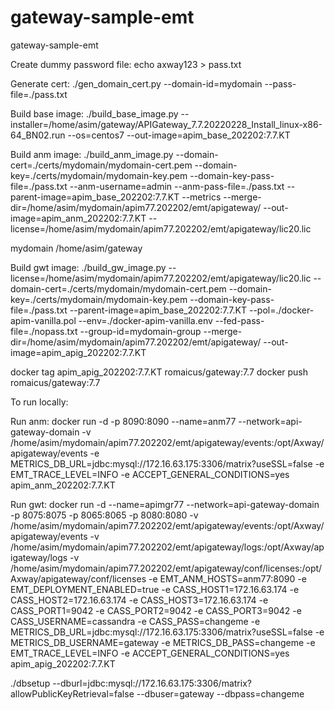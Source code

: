 # gateway-sample-emt
gateway-sample-emt



Create dummy password file: echo axway123 > pass.txt

Generate cert: ./gen_domain_cert.py --domain-id=mydomain --pass-file=./pass.txt

Build base image: ./build_base_image.py --installer=/home/asim/gateway/APIGateway_7.7.20220228_Install_linux-x86-64_BN02.run --os=centos7 --out-image=apim_base_202202:7.7.KT


Build anm image: ./build_anm_image.py --domain-cert=./certs/mydomain/mydomain-cert.pem --domain-key=./certs/mydomain/mydomain-key.pem --domain-key-pass-file=./pass.txt --anm-username=admin --anm-pass-file=./pass.txt --parent-image=apim_base_202202:7.7.KT --metrics --merge-dir=/home/asim/mydomain/apim77.202202/emt/apigateway/ --out-image=apim_anm_202202:7.7.KT --license=/home/asim/mydomain/apim77.202202/emt/apigateway/lic20.lic


mydomain
/home/asim/gateway

Build gwt image: ./build_gw_image.py --license=/home/asim/mydomain/apim77.202202/emt/apigateway/lic20.lic --domain-cert=./certs/mydomain/mydomain-cert.pem --domain-key=./certs/mydomain/mydomain-key.pem --domain-key-pass-file=./pass.txt --parent-image=apim_base_202202:7.7.KT --pol=./docker-apim-vanilla.pol --env=./docker-apim-vanilla.env --fed-pass-file=./nopass.txt --group-id=mydomain-group --merge-dir=/home/asim/mydomain/apim77.202202/emt/apigateway/ --out-image=apim_apig_202202:7.7.KT
               

docker tag apim_apig_202202:7.7.KT romaicus/gateway:7.7
docker push romaicus/gateway:7.7


To run locally:


Run anm: docker run -d -p 8090:8090 --name=anm77 --network=api-gateway-domain -v /home/asim/mydomain/apim77.202202/emt/apigateway/events:/opt/Axway/apigateway/events -e METRICS_DB_URL=jdbc:mysql://172.16.63.175:3306/matrix?useSSL=false -e EMT_TRACE_LEVEL=INFO -e ACCEPT_GENERAL_CONDITIONS=yes apim_anm_202202:7.7.KT


Run gwt: docker run -d --name=apimgr77  --network=api-gateway-domain -p 8075:8075 -p 8065:8065 -p 8080:8080 -v /home/asim/mydomain/apim77.202202/emt/apigateway/events:/opt/Axway/apigateway/events -v /home/asim/mydomain/apim77.202202/emt/apigateway/logs:/opt/Axway/apigateway/logs -v /home/asim/mydomain/apim77.202202/emt/apigateway/conf/licenses:/opt/Axway/apigateway/conf/licenses -e EMT_ANM_HOSTS=anm77:8090 -e EMT_DEPLOYMENT_ENABLED=true -e CASS_HOST1=172.16.63.174 -e CASS_HOST2=172.16.63.174 -e CASS_HOST3=172.16.63.174 -e CASS_PORT1=9042 -e CASS_PORT2=9042 -e CASS_PORT3=9042 -e CASS_USERNAME=cassandra -e CASS_PASS=changeme -e METRICS_DB_URL=jdbc:mysql://172.16.63.175:3306/matrix?useSSL=false -e METRICS_DB_USERNAME=gateway -e METRICS_DB_PASS=changeme -e EMT_TRACE_LEVEL=INFO -e ACCEPT_GENERAL_CONDITIONS=yes apim_apig_202202:7.7.KT





./dbsetup --dburl=jdbc:mysql://172.16.63.175:3306/matrix?allowPublicKeyRetrieval=false --dbuser=gateway --dbpass=changeme




